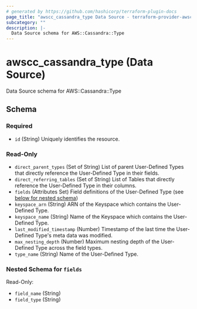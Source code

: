 ```yaml
---
# generated by https://github.com/hashicorp/terraform-plugin-docs
page_title: "awscc_cassandra_type Data Source - terraform-provider-awscc"
subcategory: ""
description: |-
  Data Source schema for AWS::Cassandra::Type
---
```


# awscc_cassandra_type (Data Source)

Data Source schema for AWS::Cassandra::Type



<!-- schema generated by tfplugindocs -->
## Schema

### Required

- `id` (String) Uniquely identifies the resource.

### Read-Only

- `direct_parent_types` (Set of String) List of parent User-Defined Types that directly reference the User-Defined Type in their fields.
- `direct_referring_tables` (Set of String) List of Tables that directly reference the User-Defined Type in their columns.
- `fields` (Attributes Set) Field definitions of the User-Defined Type (see [below for nested schema](#nestedatt--fields))
- `keyspace_arn` (String) ARN of the Keyspace which contains the User-Defined Type.
- `keyspace_name` (String) Name of the Keyspace which contains the User-Defined Type.
- `last_modified_timestamp` (Number) Timestamp of the last time the User-Defined Type's meta data was modified.
- `max_nesting_depth` (Number) Maximum nesting depth of the User-Defined Type across the field types.
- `type_name` (String) Name of the User-Defined Type.

<a id="nestedatt--fields"></a>
### Nested Schema for `fields`

Read-Only:

- `field_name` (String)
- `field_type` (String)
